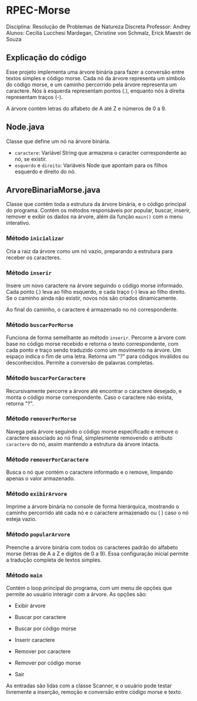 # RPEC-Morse
Disciplina: Resolução de Problemas de Natureza Discreta
Professor: Andrey
Alunos: Cecília Lucchesi Mardegan, Christine von Schmalz, Erick Maestri de Souza

## Explicação do código

Esse projeto implementa uma árvore binária para fazer a conversão entre textos simples e código morse. Cada nó da árvore representa um símbolo do código morse, e um caminho percorrido pela árvore representa um caractere. Nós à esquerda representam pontos (.), enquanto nós à direita representam traços (-).

A árvore contém letras do alfabeto de A até Z e números de 0 a 9.


## Node.java

Classe que define um nó na árvore binária.

- `caractere`: Variável String que armazena o caracter correspondente ao nó, se existir.
- `esquerdo` e `direito`: Variáveis Node que apontam para os filhos esquerdo e direito do nó.

## ArvoreBinariaMorse.java

Classe que contém toda a estrutura da árvore binária, e o código principal do programa. Contém os métodos responsáveis por popular, buscar, inserir, remover e exibir os dados na árvore, além da função `main()` com o menu interativo.

### Método `inicializar`

Cria a raiz da árvore como um nó vazio, preparando a estrutura para receber os caracteres.

### Método `inserir`

Insere um novo caractere na árvore seguindo o código morse informado. Cada ponto (.) leva ao filho esquerdo, e cada traço (-) leva ao filho direito. Se o caminho ainda não existir, novos nós são criados dinamicamente.

Ao final do caminho, o caractere é armazenado no nó correspondente.

### Método `buscarPorMorse`

Funciona de forma semelhante ao método `inserir`. Percorre a árvore com base no código morse recebido e retorna o texto correspondente, com cada ponto e traço sendo traduzido como um movimento na árvore. Um espaço indica o fim de uma letra. Retorna um "?" para códigos inválidos ou desconhecidos. Permite a conversão de palavras completas.

### Método `buscarPorCaractere`

Recursivamente percorre a árvore até encontrar o caractere desejado, e monta o código morse correspondente. Caso o caractere não exista, retorna "?".

### Método `removerPorMorse`

Navega pela árvore seguindo o código morse especificado e remove o caractere associado ao nó final, simplesmente removendo o atributo `caractere` do nó, assim mantendo a estrutura da árvore intacta.

### Método `removerPorCaractere`

Busca o nó que contém o caractere informado e o remove, limpando apenas o valor armazenado.

### Método `exibirArvore`

Imprime a árvore binária no console de forma hierárquica, mostrando o caminho percorrido até cada nó e o caractere armazenado ou ( ) caso o nó esteja vazio.

### Método `popularArvore`

Preenche a árvore binária com todos os caracteres padrão do alfabeto morse (letras de A a Z e dígitos de 0 a 9). Essa configuração inicial permite a tradução completa de textos simples.

### Método `main`

Contém o loop principal do programa, com um menu de opções que permite ao usuário interagir com a árvore. As opções são:

- Exibir árvore

- Buscar por caractere

- Buscar por código morse

- Inserir caractere

- Remover por caractere

- Remover por código morse

- Sair

As entradas são lidas com a classe Scanner, e o usuário pode testar livremente a inserção, remoção e conversão entre código morse e texto.
